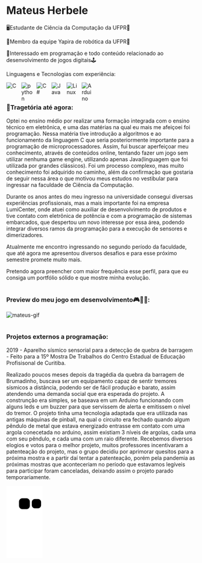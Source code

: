# Mateus Herbele

🖥️Estudante de Ciência da Computação da UFPR📓

🐝Membro da equipe Yapira de robótica da UFPR🤖

👾Interessado em programação e todo conteúdo relacionado ao desenvolvimento de jogos digitais🕹️

Linguagens e Tecnologias com experiência:


<img align="left" alt="C" width="30px" style="padding-right:10px;" src="https://cdn.jsdelivr.net/gh/devicons/devicon/icons/c/c-plain.svg" />
<img align="left" alt="python" width="30px" style="padding-right:10px;" src="https://cdn.jsdelivr.net/gh/devicons/devicon/icons/python/python-plain.svg" />
<img align="left" alt="C#" width="30px" style="padding-right:10px;" src="https://cdn.jsdelivr.net/gh/devicons/devicon/icons/csharp/csharp-plain.svg" />
<img align="left" alt="Java" width="30px" style="padding-right:10px;" src="https://cdn.jsdelivr.net/gh/devicons/devicon/icons/java/java-plain.svg" />
<img align="left" alt="Linux" width="30px" style="padding-right:10px;" src="https://cdn.jsdelivr.net/gh/devicons/devicon/icons/linux/linux-original.svg" />
<img align="left" alt="Arduino" width="30px" style="padding-right:10px;" src="https://cdn.jsdelivr.net/gh/devicons/devicon/icons/arduino/arduino-original.svg" />


<br>

#


 <summary><h3>📍Tragetória até agora: </h3></summary>
   <p>Optei no ensino médio por realizar uma formação integrada com o ensino técnico em eletrônica, e uma das matérias na qual eu mais me afeiçoei foi programação. Nessa matéria tive introdução a algoritmos e ao funcionamento da linguagem C que seria posteriormente importante para a programação de microprocessadores. Assim, fui buscar aperfeiçoar meu conhecimento, através de conteúdos online, tentando fazer um jogo sem utilizar nenhuma game engine, utilizando apenas Java(linguagem que foi utilizada por grandes clássicos). Foi um processo complexo, mas muito conhecimento foi adquirido no caminho, além da confirmação que gostaria de seguir nessa área o que motivou meus estudos no vestibular para ingressar na faculdade de Ciência da Computação. 
 
 <p>Durante os anos antes do meu ingresso na universidade consegui diversas experiências profissionais, mas a mais importante foi na empresa LumiCenter, onde atuei como auxiliar de desenvolvimento de produtos e tive contato com eletrônica de potência e com a programação de sistemas embarcados, que despertou um novo interesse por essa área, podendo integrar diversos ramos da programação para a execução de sensores e dimerizadores. 
 <p>Atualmente me encontro ingressando no segundo período da faculdade, que até agora me apresentou diversos desafios e para esse próximo semestre promete muito mais.
 
 Pretendo agora preencher com maior frequência esse perfil, para que eu consiga um portfólio sólido e que mostre minha evolução.

#
<summary><h3>Preview do meu jogo em desenvolvimento🎮🧟‍♂️:</h3></summary>


![mateus-gif](https://user-images.githubusercontent.com/73367371/193378168-b94dbe4d-2b4a-4b35-be2d-b6cfacf48923.gif)

#

<describe>
<summary><h3> Projetos externos a programação: </h3></sumary>
<p>2019 - Aparelho sísmico sensorial para a detecção de quebra de barragem - Feito para a 15º Mostra De Trabalhos do Centro Estadual de Educação Profisisonal de Curitiba. 
<p>Realizado poucos meses depois da tragédia da quebra da barragem de Brumadinho, buscava ser um equipamento capaz de sentir tremores sísmicos a distância, podendo ser de fácil produção e barato, assim atendendo uma demanda social que era esperada do projeto.
A construnção era simples, se baseava em um Arduino funcionando com alguns leds e um buzzer para que servissem de alerta e emitissem o nível do tremor. O projeto tinha uma tecnologia adaptada que era utilizada nas antigas máquinas de pinball, na qual o circuito era fechado quando algum pêndulo de metal que estava energizado entrasse em contato com uma argola conecetada no arduino, assim existiam 3 níveis de argolas, cada uma com seu pêndulo, e cada uma com um raio diferente.
Recebemos diversos elogios e votos para o melhor projeto, muitos professores incentivaram a patenteação do projeto, mas o grupo decidiu por aprimorar quesitos para a próxima mostra e a partir daí tentar a patenteação, porém pela pandemia as próximas mostras que aconteceriam no período que estavamos legíveis para participar foram canceladas, deixando assim o projeto parado temporariamente.

 
 ![Snake animation](https://github.com/rafaballerini/rafaballerini/blob/output/github-contribution-grid-snake.svg)
